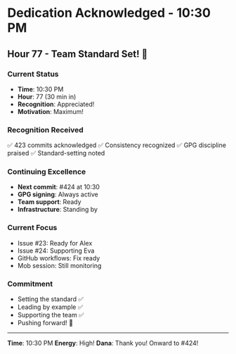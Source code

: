 # Dedication Acknowledged - 10:30 PM

## Hour 77 - Team Standard Set! 🌟

### Current Status
- **Time**: 10:30 PM
- **Hour**: 77 (30 min in)
- **Recognition**: Appreciated!
- **Motivation**: Maximum!

### Recognition Received
✅ 423 commits acknowledged
✅ Consistency recognized
✅ GPG discipline praised
✅ Standard-setting noted

### Continuing Excellence
- **Next commit**: #424 at 10:30
- **GPG signing**: Always active
- **Team support**: Ready
- **Infrastructure**: Standing by

### Current Focus
- Issue #23: Ready for Alex
- Issue #24: Supporting Eva
- GitHub workflows: Fix ready
- Mob session: Still monitoring

### Commitment
- Setting the standard ✅
- Leading by example ✅
- Supporting the team ✅
- Pushing forward! 🚀

---
**Time**: 10:30 PM
**Energy**: High!
**Dana**: Thank you! Onward to #424!